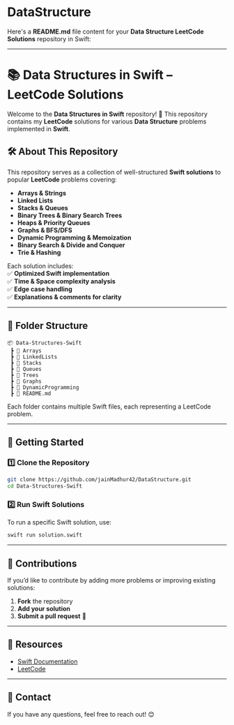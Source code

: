 # DataStructure
Here's a **README.md** file content for your **Data Structure LeetCode Solutions** repository in Swift:  

---

# **📚 Data Structures in Swift – LeetCode Solutions**  

Welcome to the **Data Structures in Swift** repository! 🚀 This repository contains my **LeetCode** solutions for various **Data Structure** problems implemented in **Swift**.  

## **🛠️ About This Repository**  
This repository serves as a collection of well-structured **Swift solutions** to popular **LeetCode** problems covering:  
- **Arrays & Strings**  
- **Linked Lists**  
- **Stacks & Queues**  
- **Binary Trees & Binary Search Trees**  
- **Heaps & Priority Queues**  
- **Graphs & BFS/DFS**  
- **Dynamic Programming & Memoization**  
- **Binary Search & Divide and Conquer**  
- **Trie & Hashing**  

Each solution includes:  
✅ **Optimized Swift implementation**  
✅ **Time & Space complexity analysis**  
✅ **Edge case handling**  
✅ **Explanations & comments for clarity**  

---

## **📂 Folder Structure**
```
📦 Data-Structures-Swift
 ┣ 📂 Arrays
 ┣ 📂 LinkedLists
 ┣ 📂 Stacks
 ┣ 📂 Queues
 ┣ 📂 Trees
 ┣ 📂 Graphs
 ┣ 📂 DynamicProgramming
 ┣ 📜 README.md
```

Each folder contains multiple Swift files, each representing a LeetCode problem.

---

## **🚀 Getting Started**
### **1️⃣ Clone the Repository**
```sh
git clone https://github.com/jainMadhur42/DataStructure.git
cd Data-Structures-Swift
```

### **2️⃣ Run Swift Solutions**
To run a specific Swift solution, use:  
```sh
swift run solution.swift
```

---

## **📝 Contributions**
If you’d like to contribute by adding more problems or improving existing solutions:  
1. **Fork** the repository  
2. **Add your solution**  
3. **Submit a pull request** 🎯  

---

## **📌 Resources**
- [Swift Documentation](https://developer.apple.com/documentation/swift)  
- [LeetCode](https://leetcode.com/)  

---

## **📧 Contact**
If you have any questions, feel free to reach out! 😊  

